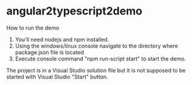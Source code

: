 # angular2typescript2demo

How to run the demo
1. You'll need nodejs and npm installed.
2. Using the windows/linux console navigate to the directory where package.json file is located
3. Execute console command "npm run-script start" to start the demo.

The project is in a Visual Studio solution file but it is not supposed to be started with Visual Studio "Start" button.
